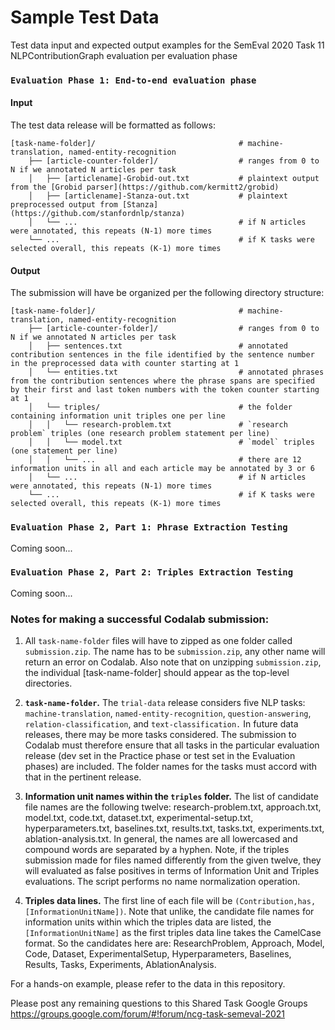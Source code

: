 # Sample Test Data
Test data input and expected output examples for the SemEval 2020 Task 11 NLPContributionGraph evaluation per evaluation phase

### `Evaluation Phase 1: End-to-end evaluation phase`

#### Input
The test data release will be formatted as follows:

    [task-name-folder]/                                # machine-translation, named-entity-recognition
        ├── [article-counter-folder]/                  # ranges from 0 to N if we annotated N articles per task
        │   ├── [articlename]-Grobid-out.txt           # plaintext output from the [Grobid parser](https://github.com/kermitt2/grobid)
        │   ├── [articlename]-Stanza-out.txt           # plaintext preprocessed output from [Stanza](https://github.com/stanfordnlp/stanza)
        │   └── ...                                    # if N articles were annotated, this repeats (N-1) more times
        └── ...                                        # if K tasks were selected overall, this repeats (K-1) more times

#### Output
The submission will have be organized per the following directory structure:

    [task-name-folder]/                                # machine-translation, named-entity-recognition
        ├── [article-counter-folder]/                  # ranges from 0 to N if we annotated N articles per task
        │   ├── sentences.txt                          # annotated contribution sentences in the file identified by the sentence number in the preprocessed data with counter starting at 1
        │   └── entities.txt                           # annotated phrases from the contribution sentences where the phrase spans are specified by their first and last token numbers with the token counter starting at 1
        │   └── triples/                               # the folder containing information unit triples one per line
        │   │   └── research-problem.txt               # `research problem` triples (one research problem statement per line)
        │   │   └── model.txt                          # `model` triples (one statement per line)
        │   │   └── ...                                # there are 12 information units in all and each article may be annotated by 3 or 6
        │   └── ...                                    # if N articles were annotated, this repeats (N-1) more times
        └── ...                                        # if K tasks were selected overall, this repeats (K-1) more times

### `Evaluation Phase 2, Part 1: Phrase Extraction Testing`

Coming soon...

### `Evaluation Phase 2, Part 2: Triples Extraction Testing`

Coming soon...

### Notes for making a successful Codalab submission:

1. All `task-name-folder` files will have to zipped as one folder called `submission.zip`. The name has to be `submission.zip`, any other name will return an error on Codalab. Also note that on unzipping `submission.zip`, the individual [task-name-folder] should appear as the top-level directories. 

2. <b>`task-name-folder`.</b> The `trial-data` release considers five NLP tasks: `machine-translation`, `named-entity-recognition`, `question-answering`, `relation-classification`, and `text-classification.` In future data releases, there may be more tasks considered. The submission to Codalab must therefore ensure that all tasks in the particular evaluation release (dev set in the Practice phase or test set in the Evaluation phases) are included. The folder names for the tasks must accord with that in the pertinent release.

3. <b>Information unit names within the `triples` folder.</b> The list of candidate file names are the following twelve: research-problem.txt, approach.txt, model.txt, code.txt, dataset.txt, experimental-setup.txt, hyperparameters.txt, baselines.txt, results.txt, tasks.txt, experiments.txt, ablation-analysis.txt. In general, the names are all lowercased and compound words are separated by a hyphen. Note, if the triples submission made for files named differently from the given twelve, they will evaluated as false positives in terms of Information Unit and Triples evaluations. The script performs no name normalization operation.

4. <b>Triples data lines.</b> The first line of each file will be `(Contribution,has,[InformationUnitName])`. Note that unlike, the candidate file names for information units within which the triples data are listed, the `[InformationUnitName]` as the first triples data line takes the CamelCase format. So the candidates here are: ResearchProblem, Approach, Model, Code, Dataset, ExperimentalSetup, Hyperparameters, Baselines, Results, Tasks, Experiments, AblationAnalysis.

For a hands-on example, please refer to the data in this repository. 

Please post any remaining questions to this Shared Task Google Groups https://groups.google.com/forum/#!forum/ncg-task-semeval-2021
